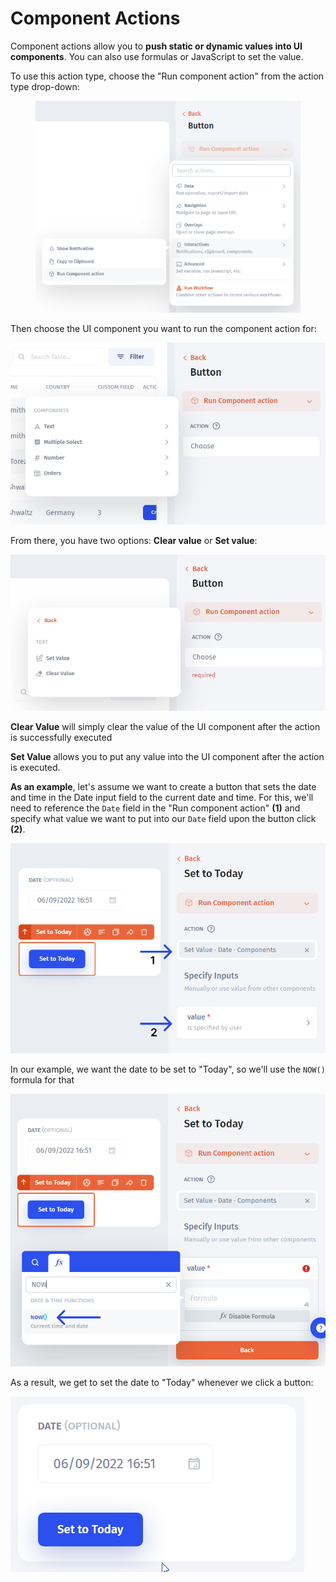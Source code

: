 # Component Actions

Component actions allow you to **push static or dynamic values into UI components**. You can also use formulas or JavaScript to set the value.

To use this action type, choose the "Run component action" from the action type drop-down:

<figure><img src="../../.gitbook/assets/image (953).png" alt=""><figcaption></figcaption></figure>

Then choose the UI component you want to run the component action for:

![](../../.gitbook/assets/xdtjcygv.JPG)

From there, you have two options: **Clear value** or **Set value**:

![](../../.gitbook/assets/djxctft.JPG)

**Clear Value** will simply clear the value of the UI component after the action is successfully executed

**Set Value** allows you to put any value into the UI component after the action is executed.

**As an example**, let's assume we want to create a button that sets the date and time in the Date input field to the current date and time. For this, we'll need to reference the `Date` field in the "Run component action" **(1)** and specify what value we want to put into our `Date` field upon the button click **(2)**.

![](../../.gitbook/assets/ntdxbrd.png)

In our example, we want the date to be set to "Today", so we'll use the `NOW()` formula for that

![](../../.gitbook/assets/trnb66.png)

As a result, we get to set the date to "Today" whenever we click a button:

![](../../.gitbook/assets/thdfvt.gif)
